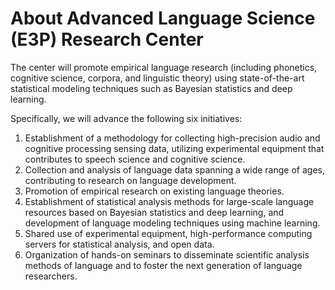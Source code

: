 # About Advanced Language Science (E3P) Research Center

The center will promote empirical language research (including phonetics, cognitive science, corpora, and linguistic theory) using state-of-the-art statistical modeling techniques such as Bayesian statistics and deep learning.

Specifically, we will advance the following six initiatives:

1. Establishment of a methodology for collecting high-precision audio and cognitive processing sensing data, utilizing experimental equipment that contributes to speech science and cognitive science.
2. Collection and analysis of language data spanning a wide range of ages, contributing to research on language development.
3. Promotion of empirical research on existing language theories.
4. Establishment of statistical analysis methods for large-scale language resources based on Bayesian statistics and deep learning, and development of language modeling techniques using machine learning.
5. Shared use of experimental equipment, high-performance computing servers for statistical analysis, and open data.
6. Organization of hands-on seminars to disseminate scientific analysis methods of language and to foster the next generation of language researchers.

